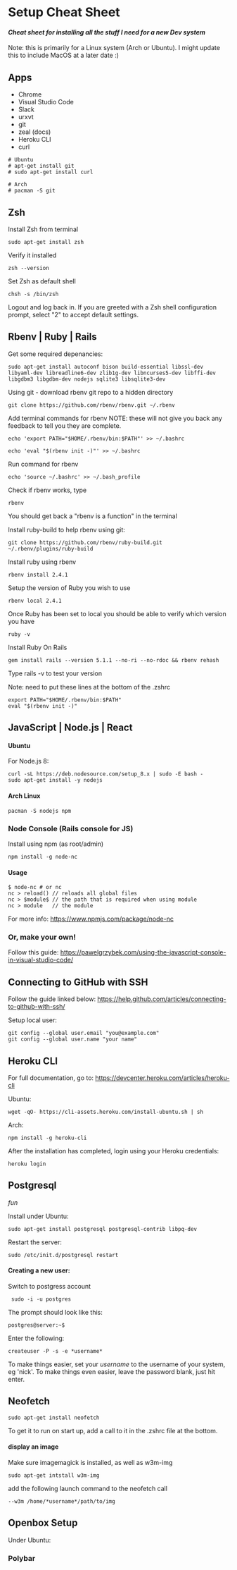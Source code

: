 # Setup Cheat Sheet
#### *Cheat sheet for installing all the stuff I need for a new Dev system*
Note: this is primarily for a Linux system (Arch or Ubuntu). I might update this to include MacOS at a later date :)

## Apps
- Chrome
- Visual Studio Code
- Slack
- urxvt
- git
- zeal (docs)
- Heroku CLI
- curl
```
# Ubuntu
# apt-get install git
# sudo apt-get install curl

# Arch
# pacman -S git
```
## Zsh
Install Zsh from terminal
```
sudo apt-get install zsh
```
Verify it installed
```
zsh --version
```

Set Zsh as default shell
```
chsh -s /bin/zsh
```
Logout and log back in. If you are greeted with a Zsh shell configuration prompt, select "2" to accept default settings.


## Rbenv | Ruby | Rails
Get some required depenancies:
```
sudo apt-get install autoconf bison build-essential libssl-dev libyaml-dev libreadline6-dev zlib1g-dev libncurses5-dev libffi-dev libgdbm3 libgdbm-dev nodejs sqlite3 libsqlite3-dev
```

Using git - download rbenv git repo to a hidden directory
```
git clone https://github.com/rbenv/rbenv.git ~/.rbenv
```

Add terminal commands for rbenv 
NOTE: these will not give you back any feedback to tell you they are complete.
```
echo 'export PATH="$HOME/.rbenv/bin:$PATH"' >> ~/.bashrc
```
```
echo 'eval "$(rbenv init -)"' >> ~/.bashrc
```

Run command for rbenv
```
echo 'source ~/.bashrc' >> ~/.bash_profile
```
Check if rbenv works, type 
```
rbenv
```
You should get back a "rbenv is a function" in the terminal

Install ruby-build to help rbenv using git:
```
git clone https://github.com/rbenv/ruby-build.git ~/.rbenv/plugins/ruby-build
```
Install ruby using rbenv
```
rbenv install 2.4.1
```

Setup the version of Ruby you wish to use
```
rbenv local 2.4.1
```

Once Ruby has been set to local you should be able to verify which version you have
```
ruby -v
```
Install Ruby On Rails
```
gem install rails --version 5.1.1 --no-ri --no-rdoc && rbenv rehash
```
Type rails -v to test your version

Note: need to put these lines at the bottom of the .zshrc
```
export PATH="$HOME/.rbenv/bin:$PATH"
eval "$(rbenv init -)"
```

## JavaScript | Node.js | React
#### Ubuntu
For Node.js 8:
```
curl -sL https://deb.nodesource.com/setup_8.x | sudo -E bash -
sudo apt-get install -y nodejs
```

#### Arch Linux
```
pacman -S nodejs npm
```

### Node Console (Rails console for JS)
Install using npm (as root/admin)
```
npm install -g node-nc
```
#### Usage
```
$ node-nc # or nc
nc > reload() // reloads all global files
nc > $module$ // the path that is required when using module
nc > module   // the module
```
For more info:
https://www.npmjs.com/package/node-nc

### Or, make your own!
Follow this guide:
https://pawelgrzybek.com/using-the-javascript-console-in-visual-studio-code/

## Connecting to GitHub with SSH
Follow the guide linked below:
https://help.github.com/articles/connecting-to-github-with-ssh/

Setup local user:
```
git config --global user.email "you@example.com"
git config --global user.name "your name"
```

## Heroku CLI
For full documentation, go to:
https://devcenter.heroku.com/articles/heroku-cli

Ubuntu:
```
wget -qO- https://cli-assets.heroku.com/install-ubuntu.sh | sh
```

Arch:
```
npm install -g heroku-cli
```

After the installation has completed, login using your Heroku credentials:
```
heroku login
```

## Postgresql
*fun*

Install under Ubuntu:
```
sudo apt-get install postgresql postgresql-contrib libpq-dev
```
Restart the server:
```
sudo /etc/init.d/postgresql restart 
```
#### Creating a new user:
Switch to postgress account
```
 sudo -i -u postgres 
```
The prompt should look like this:
```
postgres@server:~$ 
```
Enter the following:
```
createuser -P -s -e *username*
```
To make things easier, set your *username* to the username of your system, eg 'nick'. To make things even easier, leave the password blank, just hit enter.

## Neofetch
```
sudo apt-get install neofetch
```
To get it to run on start up, add a call to it in the .zshrc file at the bottom.

#### display an image
Make sure imagemagick is installed, as well as w3m-img
```
sudo apt-get intstall w3m-img
```
add the following launch command to the neofetch call
```
--w3m /home/*username*/path/to/img
```

## Openbox Setup
Under Ubuntu:


### Polybar
